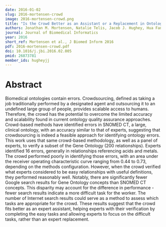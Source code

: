 ```yaml
---
date: 2016-01-02
slug: 2016-mortensen-crowd
image: 2016-mortensen-crowd.png
title: "Is the Crowd Better as an Assistant or a Replacement in Ontology Engineering? An Exploration Through the Lens of the Gene Ontology"
authors: Jonathan M. Mortensen, Natalie Telis, Jacob J. Hughey, Hua Fan-Minogue, Kimberly Van Aukene, Michel Dumontier, Mark A. Musen
journal: Journal of Biomedical Informatics
year: 2016
short_ref: Mortensen et al., J Biomed Inform 2016
pdf: 2016-mortensen-crowd.pdf
doi: 10.1016/j.jbi.2016.02.005
pmid: 26873781
member_ids: hugheyjj
---
```


# Abstract

Biomedical ontologies contain errors. Crowdsourcing, defined as taking a job traditionally performed by a designated agent and outsourcing it to an undefined large group of people, provides scalable access to humans. Therefore, the crowd has the potential to overcome the limited accuracy and scalability found in current ontology quality assurance approaches. Crowd-based methods have identified errors in SNOMED CT, a large, clinical ontology, with an accuracy similar to that of experts, suggesting that crowdsourcing is indeed a feasible approach for identifying ontology errors. This work uses that same crowd-based methodology, as well as a panel of experts, to verify a subset of the Gene Ontology (200 relationships). Experts identified 16 errors, generally in relationships referencing acids and metals. The crowd performed poorly in identifying those errors, with an area under the receiver operating characteristic curve ranging from 0.44 to 0.73, depending on the methods configuration. However, when the crowd verified what experts considered to be easy relationships with useful definitions, they performed reasonably well. Notably, there are significantly fewer Google search results for Gene Ontology concepts than SNOMED CT concepts. This disparity may account for the difference in performance - fewer search results indicate a more difficult task for the worker. The number of Internet search results could serve as a method to assess which tasks are appropriate for the crowd. These results suggest that the crowd fits better as an expert assistant, helping experts with their verification by completing the easy tasks and allowing experts to focus on the difficult tasks, rather than an expert replacement.
